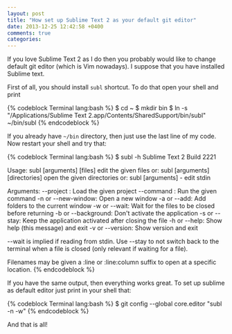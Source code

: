 ```yaml
---
layout: post
title: "How set up Sublime Text 2 as your default git editor"
date: 2013-12-25 12:42:58 +0400
comments: true
categories:
---
```


If you love Sublime Text 2 as I do then you probably would like to change default git editor (which is Vim nowadays). I suppose that you have installed Sublime text.

First of all, you should install `subl` shortcut. To do that open your shell and print

{% codeblock Terminal lang:bash %}
$ cd ~
$ mkdir bin
$ ln -s "/Applications/Sublime Text 2.app/Contents/SharedSupport/bin/subl" ~/bin/subl
{% endcodeblock %}

If you already have `~/bin` directory, then just use the last line of my code. Now restart your shell and try that:

{% codeblock Terminal lang:bash %}
$ subl -h
Sublime Text 2 Build 2221

Usage: subl [arguments] [files]         edit the given files
   or: subl [arguments] [directories]   open the given directories
   or: subl [arguments] -               edit stdin

Arguments:
  --project <project>: Load the given project
  --command <command>: Run the given command
  -n or --new-window:  Open a new window
  -a or --add:         Add folders to the current window
  -w or --wait:        Wait for the files to be closed before returning
  -b or --background:  Don't activate the application
  -s or --stay:        Keep the application activated after closing the file
  -h or --help:        Show help (this message) and exit
  -v or --version:     Show version and exit

--wait is implied if reading from stdin. Use --stay to not switch back
to the terminal when a file is closed (only relevant if waiting for a file).

Filenames may be given a :line or :line:column suffix to open at a specific
location.
{% endcodeblock %}

If you have the same output, then everything works great. To set up sublime as default editor just print in your shell that:

{% codeblock Terminal lang:bash %}
$ git config --global core.editor "subl -n -w"
{% endcodeblock %}

And that is all!
